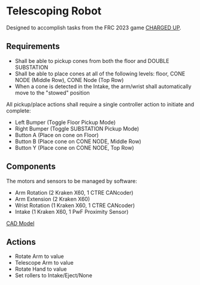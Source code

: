 # Telescoping Robot
Designed to accomplish tasks from the FRC 2023 game [CHARGED UP](https://firstfrc.blob.core.windows.net/frc2024/Manual/2024GameManual.pdf).

## Requirements
* Shall be able to pickup cones from both the floor and DOUBLE SUBSTATION
* Shall be able to place cones at all of the following levels: floor, CONE NODE (Middle Row), CONE Node (Top Row)
* When a cone is detected in the Intake, the arm/wrist shall automatically move to the "stowed" position

All pickup/place actions shall require a single controller action to initiate and complete:
* Left Bumper (Toggle Floor Pickup Mode)
* Right Bumper (Toggle SUBSTATION Pickup Mode)
* Button A (Place on cone on Floor)
* Button B (Place cone on CONE NODE, Middle Row)
* Button Y (Place cone on CONE NODE, Top Row)
  
## Components

The motors and sensors to be managed by software:
* Arm Rotation (2 Kraken X60, 1 CTRE CANcoder)
* Arm Extension (2 Kraken X60)
* Wrist Rotation (1 Kraken X60, 1 CTRE CANcoder)
* Intake (1 Kraken X60, 1 PwF Proximity Sensor)

[CAD Model](https://cad.onshape.com/documents/4d710722a1c08d2223b9b94e/w/f9fa40dc0aa2859fc1ab7423/e/14256537db7ab81e47c7cd3b)

## Actions
* Rotate Arm to value
* Telescope Arm to value
* Rotate Hand to value
* Set rollers to Intake/Eject/None

